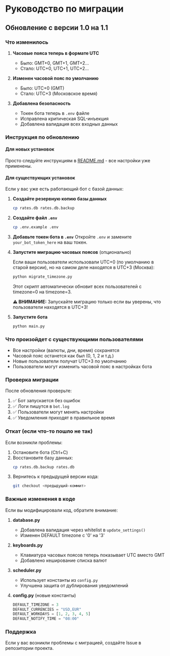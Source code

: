 # Руководство по миграции

## Обновление с версии 1.0 на 1.1

### Что изменилось

1. **Часовые пояса теперь в формате UTC**
   - Было: GMT+0, GMT+1, GMT+2...
   - Стало: UTC+0, UTC+1, UTC+2...

2. **Изменен часовой пояс по умолчанию**
   - Было: UTC+0 (GMT)
   - Стало: UTC+3 (Московское время)

3. **Добавлена безопасность**
   - Токен бота теперь в `.env` файле
   - Исправлена критическая SQL-инъекция
   - Добавлена валидация всех входных данных

### Инструкция по обновлению

#### Для новых установок

Просто следуйте инструкциям в [README.md](README.md) - все настройки уже применены.

#### Для существующих установок

Если у вас уже есть работающий бот с базой данных:

1. **Создайте резервную копию базы данных**
   ```bash
   cp rates.db rates.db.backup
   ```

2. **Создайте файл `.env`**
   ```bash
   cp .env.example .env
   ```

3. **Добавьте токен бота в `.env`**
   Откройте `.env` и замените `your_bot_token_here` на ваш токен.

4. **Запустите миграцию часовых поясов** (опционально)

   Если ваши пользователи использовали UTC+0 (по умолчанию в старой версии), но на самом деле находятся в UTC+3 (Москва):

   ```bash
   python migrate_timezone.py
   ```

   Этот скрипт автоматически обновит всех пользователей с timezone=0 на timezone=3.

   **⚠️ ВНИМАНИЕ:** Запускайте миграцию только если вы уверены, что пользователи находятся в UTC+3!

5. **Запустите бота**
   ```bash
   python main.py
   ```

### Что произойдет с существующими пользователями

- Все настройки (валюты, дни, время) сохранятся
- Часовой пояс останется как был (0, 1, 2 и т.д.)
- Новые пользователи получат UTC+3 по умолчанию
- Пользователи могут изменить часовой пояс в настройках бота

### Проверка миграции

После обновления проверьте:

1. ✅ Бот запускается без ошибок
2. ✅ Логи пишутся в `bot.log`
3. ✅ Пользователи могут менять настройки
4. ✅ Уведомления приходят в правильное время

### Откат (если что-то пошло не так)

Если возникли проблемы:

1. Остановите бота (Ctrl+C)
2. Восстановите базу данных:
   ```bash
   cp rates.db.backup rates.db
   ```
3. Вернитесь к предыдущей версии кода:
   ```bash
   git checkout <предыдущий-коммит>
   ```

### Важные изменения в коде

Если вы модифицировали код, обратите внимание:

1. **database.py**
   - Добавлена валидация через whitelist в `update_settings()`
   - Изменен DEFAULT timezone с '0' на '3'

2. **keyboards.py**
   - Клавиатура часовых поясов теперь показывает UTC вместо GMT
   - Добавлено кеширование списка валют

3. **scheduler.py**
   - Использует константы из `config.py`
   - Улучшена защита от дублирования уведомлений

4. **config.py** (новые константы)
   ```python
   DEFAULT_TIMEZONE = 3
   DEFAULT_CURRENCIES = "USD,EUR"
   DEFAULT_WORKDAYS = [1, 2, 3, 4, 5]
   DEFAULT_NOTIFY_TIME = "08:00"
   ```

### Поддержка

Если у вас возникли проблемы с миграцией, создайте Issue в репозитории проекта.
